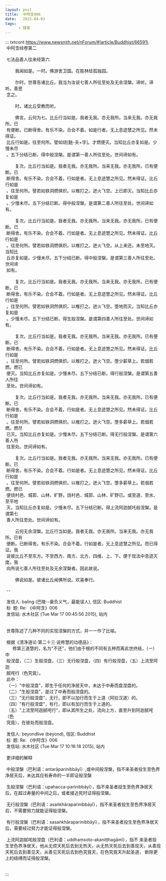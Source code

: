 ```yaml
---
layout: post
title:  中阿含006
date:   2015-04-03
tags:
      - 随笔
---
```

::: txtcont
https://www.newsmth.net/nForum/#!article/Buddhist/66591\
 \
 中阿含经卷第二\
   \
 七法品善人往来经第六\
   \
 　　我闻如是。一时。佛游舍卫国。在胜林给孤独园。\
   \
 　　尔时。世尊告诸比丘。我当为汝说七善人所往至处及无余涅槃。谛听。谛听。善思\
 念之。\
   \
 　　时。诸比丘受教而听。\
   \
 　　佛言。云何为七。比丘行当如是。我者无我。亦无我所。当来无我。亦无我所。已\
 有便断。已断得舍。有乐不染。合会不着。如是行者。无上息迹慧之所见。然未得证。\
 比丘行如是。往至何所。譬如烧\[麩-夫+孚\]。才燃便灭。当知比丘亦复如是。少慢未尽\
 。五下分结已断。得中般涅槃。是谓第一善人所往至处。世间谛如有。\
   \
 　　复次。比丘行当如是。我者无我。亦无我所。当来无我。亦无我所。已有便断。已\
 断得舍。有乐不染。合会不着。行如是者。无上息迹慧之所见。然未得证。比丘行如是\
 。往至何所。譬若如铁洞燃俱炽。以椎打之。迸火飞空。上已即灭。当知比丘亦复如是\
 。少慢未尽。五下分结已断。得中般涅槃。是谓第二善人所往至处。世间谛如有。\
   \
 　　复次。比丘行当如是。我者无我。亦无我所。当来无我。亦无我所。已有便断。已\
 断得舍。有乐不染。合会不着。行如是者。无上息迹慧之所见。然未得证。比丘行如是\
 。往至何所。譬若如铁洞燃俱炽。以椎打之。迸火飞空。从上来还。未至地灭。当知比\
 丘亦复如是。少慢未尽。五下分结已断。得中般涅槃。是谓第三善人所往至处。世间谛\
 如有。\
   \
 　　复次。比丘行当如是。我者无我。亦无我所。当来无我。亦无我所。已有便断。已\
 断得舍。有乐不染。合会不着。行如是者。无上息迹慧之所见。然未得证。比丘行如是\
 。往至何所。譬若如铁洞然俱炽。以椎打之。迸火飞空。堕地而灭。当知比丘亦复如是\
 。少慢未尽。五下分结已断。得生般涅槃。是谓第四善人所往至处。世间谛如有。\
   \
 　　复次。比丘行当如是。我者无我。亦无我所。当来无我。亦无我所。已有便断。已\
 断得舍。有乐不染。合会不着。行如是者。无上息迹慧之所见。然未得证。比丘行如是\
 。往至何所。譬若如铁洞燃俱炽。以椎打之。迸火飞空。堕少薪草上。若烟若燃。燃已\
 便灭。当知比丘亦复如是。少慢未尽。五下分结已断。得行般涅槃。是谓第五善人所往\
 至处。世间谛如有。\
   \
 　　复次。比丘行当如是。我者无我。亦无我所。当来无我。亦无我所。已有便断。已\
 断得舍。有乐不染。合会不着。行如是者。无上息迹慧之所见。然未得证。比丘行如是\
 。往至何所。譬若如铁洞燃俱炽。以椎打之。迸火飞空。堕多薪草上。若烟若燃。燃尽\
 已灭。当知比丘亦复如是。少慢未尽。五下分结已断。得无行般涅槃。是谓第六善人所\
 往至处。世间谛如有。\
   \
 　　复次。比丘行当如是。我者无我。亦无我所。当来无我。亦无我所。已有便断。已\
 断得舍。有乐不染。合会不着。行如是者。无上息迹慧之所见。然未得证。比丘行如是\
 。往至何所。譬若如铁洞燃俱炽。以椎打之。迸火飞空。堕多薪草上。若烟若燃。燃已\
 便烧村邑、城郭、山林、旷野。烧村邑、城郭、山林、旷野已。或至道、至水、至平地\
 灭。当知比丘亦复如是。少慢未尽。五下分结已断。得上流阿迦腻吒般涅槃。是谓第七\
 善人所往至处。世间谛如有。\
   \
 　　云何无余涅槃。比丘行当如是。我者无我。亦无我所。当来无我。亦无我所。已有\
 便断。已断得舍。有乐不染。合会不着。行如是者。无上息迹慧之所见。而已得证。我\
 说彼比丘不至东方。不至西方、南方、北方、四维、上、下。便于现法中息迹灭度。我\
 向所说七善人所往至处及无余涅槃者。因此故说。\
   \
 　　佛说如是。彼诸比丘闻佛所说。欢喜奉行。  \
   \
 \--\
 \
 发信人: baling (巴陵\--豪负义气，最能误人), 信区: Buddhist\
 标  题: Re: 《中阿含》006\
 发信站: 水木社区 (Tue Mar 17 00:45:56 2015), 站内\
   \
   \
 世尊陈述了几种不同的实现涅槃的方式，并一一作了比喻。\
   \
 根据《清净道论·第二十三·说修慧的功德品》：\
      修第三道慧的，名为"不还"，他们由于根的不同有五种而离此世终结，（一）中\
 般涅盘，（二）生般涅盘，（三）无行般涅盘，（四）有行般涅盘，（五）上流至阿迦\
 腻咤行（色究竟）。\
 此中：  \
 （一）"中般涅盘"，即生于任何的净居天中，未达于中寿而盘涅盘的。  \
 （二）"生般涅盘"，是过了中寿而般涅盘的。  \
 （三）"无行般涅盘"，无行，即不以加行而生于上道（阿拉汉道）的。  \
 （四）"有行般涅盘"，有行，即以有加行而生于上道的。  \
 （五）"上流至阿迦腻咤行"，即从其所生之处，流向上方，直至升到阿迦腻咤（色\
 究竟），在彼处而般涅盘。  \
  \
 发信人: beyondlive (beyond), 信区: Buddhist\
 标  题: Re: 《中阿含》006\
 发信站: 水木社区 (Tue Mar 17 10:16:18 2015), 站内\
   \
 更详细的解释\
   \
 中般涅槃（巴利语：antarāparinibbāyī）,或中间般涅槃，指不来圣者投生至色界净居天后，未达其应有寿命的一半即证般涅槃\
   \
 生般涅槃（巴利语：upahacca-parinibbāyī），指不来圣者投生至色界净居天后，在超过寿量的中间之后，或者接近死时证得般涅槃。\
   \
 无行般涅槃（巴利语：asaṅkhāraparinibbāyī），指不来圣者投生至色界净居天后，不需要努力就能证得般涅槃。\
   \
 有行般涅槃（巴利语：sasaṅkhāraparinibbāyī），指不来圣者投生至色界净居天后，需要经过努力才能证得般涅槃。\
   \
 上流阿迦腻咤般涅盘（巴利语：uddhaṃsoto-akaniṭṭhagāmī），指不 来圣者投生至色界净居天，他从无烦天死后去到无热天，从无热天死后去到善现天，从善现天死后去到善见天，从善见天死后去到色究竟天，在色究竟天升起圣道， 断除更上的结缚而证得般涅槃。\
   \
  \
:::
